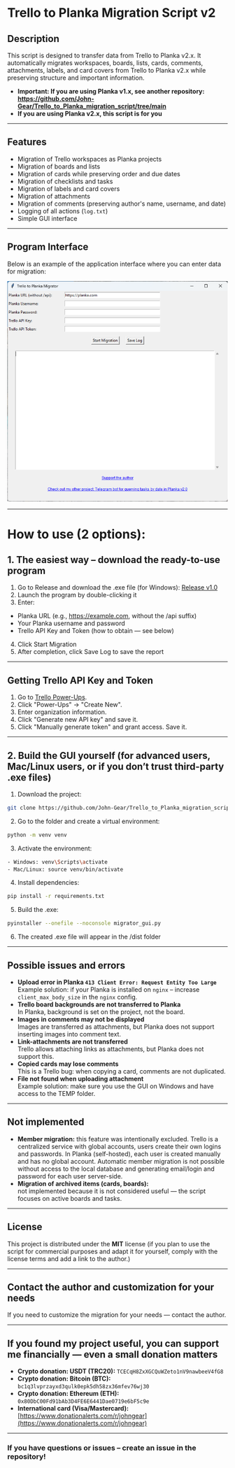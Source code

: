 # Trello to Planka Migration Script v2

## Description
This script is designed to transfer data from Trello to Planka v2.x. It automatically migrates workspaces, boards, lists, cards, comments, attachments, labels, and card covers from Trello to Planka v2.x while preserving structure and important information.
- **Important: If you are using **Planka v1.x**, see another repository: https://github.com/John-Gear/Trello_to_Planka_migration_script/tree/main**
- **If you are using **Planka v2.x**, this script is for you**

---

## Features

- Migration of Trello workspaces as Planka projects
- Migration of boards and lists
- Migration of cards while preserving order and due dates
- Migration of checklists and tasks
- Migration of labels and card covers
- Migration of attachments
- Migration of comments (preserving author's name, username, and date)
- Logging of all actions (`log.txt`)
- Simple GUI interface

---

## Program Interface
Below is an example of the application interface where you can enter data for migration:

![Interface Example](https://github.com/John-Gear/Trello_to_Planka_migration_script_2/blob/main/window.png)

---

# How to use (2 options):

## 1. The easiest way – download the ready-to-use program

1. Go to Release and download the .exe file (for Windows): [Release v1.0](https://github.com/John-Gear/Trello_to_Planka_migration_script_2/releases/tag/v1.0)
2. Launch the program by double-clicking it
3. Enter:
- Planka URL (e.g., https://example.com, without the /api suffix)
- Your Planka username and password
- Trello API Key and Token (how to obtain — see below)
4. Click Start Migration
5. After completion, click Save Log to save the report

---

## Getting Trello API Key and Token
1. Go to [Trello Power-Ups](https://trello.com/power-ups/admin).
2. Click "Power-Ups" → "Create New".
3. Enter organization information.
4. Click "Generate new API key" and save it.
5. Click "Manually generate token" and grant access. Save it.

---

## 2. Build the GUI yourself (for advanced users, Mac/Linux users, or if you don’t trust third-party .exe files)

1. Download the project:
```bash
git clone https://github.com/John-Gear/Trello_to_Planka_migration_script_2.0.git
```
2. Go to the folder and create a virtual environment:
```bash
python -m venv venv
```
3. Activate the environment:
```bash
- Windows: venv\Scripts\activate
- Mac/Linux: source venv/bin/activate
```
4. Install dependencies:
```bash
pip install -r requirements.txt
```
5. Build the .exe:
```bash
pyinstaller --onefile --noconsole migrator_gui.py
```
6. The created .exe file will appear in the /dist folder

---

## Possible issues and errors
- **Upload error in Planka `413 Client Error: Request Entity Too Large`**  
  Example solution: if your Planka is installed on `nginx` – increase `client_max_body_size` in the `nginx` config.
- **Trello board backgrounds are not transferred to Planka**  
  In Planka, background is set on the project, not the board.
- **Images in comments may not be displayed**  
  Images are transferred as attachments, but Planka does not support inserting images into comment text.
- **Link-attachments are not transferred**  
  Trello allows attaching links as attachments, but Planka does not support this.
- **Copied cards may lose comments**  
  This is a Trello bug: when copying a card, comments are not duplicated.
- **File not found when uploading attachment**  
  Example solution: make sure you use the GUI on Windows and have access to the TEMP folder.

---

## Not implemented
- **Member migration:**
  this feature was intentionally excluded.
  Trello is a centralized service with global accounts, users create their own logins and passwords.
  In Planka (self-hosted), each user is created manually and has no global account.
  Automatic member migration is not possible without access to the local database and generating email/login and password for each user server-side.
- **Migration of archived items (cards, boards):**  
  not implemented because it is not considered useful — the script focuses on active boards and tasks.

---

## License
  This project is distributed under the **MIT** license (if you plan to use the script for commercial purposes and adapt it for yourself, comply with the license terms and add a link to the author.)

---

## Contact the author and customization for your needs
  If you need to customize the migration for your needs — contact the author.

---

## If you found my project useful, you can support me financially — even a small donation matters
- **Crypto donation: USDT (TRC20):** `TCECqH8ZxXGCQuWZeto1nV9nawbeeV4fG8`
- **Crypto donation: Bitcoin (BTC):** `bc1q3lvprzayxd3qulk0epk5dh58zx36mfev76wj30`
- **Crypto donation: Ethereum (ETH):** `0x80DbC00Fd91bAb3D4FE6E6441Dae0719e6bF5c9e`
- **International card (Visa/Mastercard):**  
[https://www.donationalerts.com/r/johngear](https://www.donationalerts.com/r/johngear)

---

### If you have questions or issues – create an issue in the repository!
